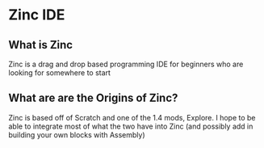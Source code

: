 # Zinc IDE
## What is Zinc
Zinc is a drag and drop based programming IDE for beginners who are looking for somewhere to start
## What are are the Origins of Zinc?
Zinc is based off of Scratch and one of the 1.4 mods, Explore. I hope to be able to integrate most of what the two have into Zinc (and possibly add in building your own blocks with Assembly)
